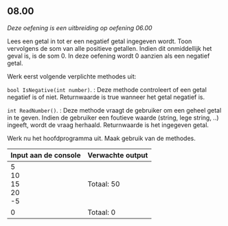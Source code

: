 ## 08.00
*Deze oefening is een uitbreiding op oefening 06.00*

Lees een getal in tot er een negatief getal ingegeven wordt. Toon vervolgens de som van alle positieve getallen. Indien dit onmiddellijk het geval is, is de som 0. In deze oefening wordt 0 aanzien als een negatief getal.

Werk eerst volgende verplichte methodes uit:

`bool IsNegative(int number)`.
: Deze methode controleert of een getal negatief is of niet. Returnwaarde is true wanneer het getal negatief is.

`int ReadNumber()`.
: Deze methode vraagt de gebruiker om een geheel getal in te geven. Indien de gebruiker een foutieve waarde (string, lege string, ..) ingeeft, wordt de vraag herhaald. Returnwaarde is het ingegeven getal.

Werk nu het hoofdprogramma uit. Maak gebruik van de methodes.

| Input aan de console | Verwachte output |
|----------------------|------------------|
| 5<br>10<br>15<br>20<br>-5 | Totaal: 50 |
| 0 | Totaal: 0 |